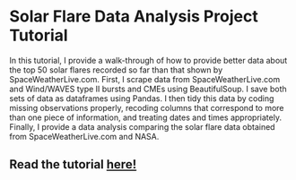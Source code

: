# Solar Flare Data Analysis Project Tutorial
    
In this tutorial, I provide a walk-through of how to provide better data about the top 50 solar flares recorded so far than that shown by SpaceWeatherLive.com. 
First, I scrape data from SpaceWeatherLive.com and Wind/WAVES type II bursts and CMEs using BeautifulSoup. I save both 
sets of data as dataframes using Pandas. I then tidy this data by coding missing observations properly, recoding columns that correspond to more 
than one piece of information, and treating dates and times appropriately. Finally, I provide a data analysis comparing the solar flare data 
obtained from SpaceWeatherLive.com and NASA.

## Read the tutorial [here!](https://mmiguez1.github.io/solar_flares_data_analysis/)

